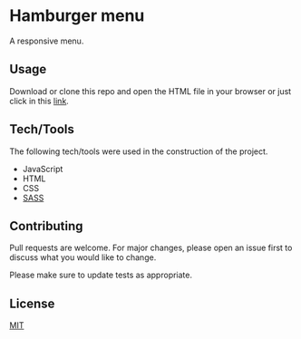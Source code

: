 # Hamburger menu
A responsive menu.

## Usage
Download or clone this repo and open the HTML file in your browser or just click in this [link](https://mbthales.github.io/hamburger-menu/).

## Tech/Tools
The following tech/tools were used in the construction of the project.
- JavaScript
- HTML
- CSS
- [SASS](https://sass-lang.com/)

## Contributing
Pull requests are welcome. For major changes, please open an issue first to discuss what you would like to change.

Please make sure to update tests as appropriate.

## License
[MIT](https://github.com/mbthales/hamburger-menu/blob/master/license)
